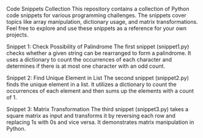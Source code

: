 Code Snippets Collection
This repository contains a collection of Python code snippets for various programming challenges. The snippets cover topics like array manipulation, dictionary usage, and matrix transformations. Feel free to explore and use these snippets as a reference for your own projects.

Snippet 1: Check Possibility of Palindrome
The first snippet (snippet1.py) checks whether a given string can be rearranged to form a palindrome. It uses a dictionary to count the occurrences of each character and determines if there is at most one character with an odd count.

Snippet 2: Find Unique Element in List
The second snippet (snippet2.py) finds the unique element in a list. It utilizes a dictionary to count the occurrences of each element and then sums up the elements with a count of 1.

Snippet 3: Matrix Transformation
The third snippet (snippet3.py) takes a square matrix as input and transforms it by reversing each row and replacing 1s with 0s and vice versa. It demonstrates matrix manipulation in Python.
